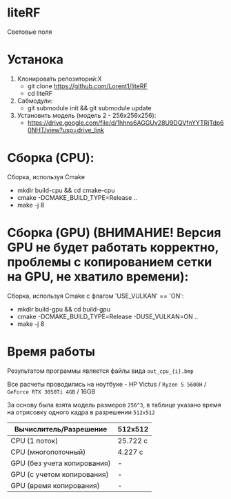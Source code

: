 # liteRF
Световые поля

# Устанока
1. Клонировать репозиторий:X
   * git clone https://github.com/Lorent1/liteRF
   * cd liteRF 
2. Сабмодули:
   * git submodule init && git submodule update 
3. Установить модель (модель 2 - 256x256x256):
   * https://drive.google.com/file/d/1hhns6AGGUv28U9DQVfnYYTRjTdp60NHT/view?usp=drive_link

# Сборка (CPU):
Сборка, используя Cmake
   * mkdir build-cpu && cd cmake-cpu
   * cmake -DCMAKE_BUILD_TYPE=Release ..
   * make -j 8

# Сборка (GPU) (ВНИМАНИЕ! Версия GPU не будет работать корректно, проблемы с копированием сетки на GPU, не хватило времени): 
Сборка, используя Cmake с флагом 'USE_VULKAN' == 'ON':
   * mkdir build-gpu && cd build-gpu
   * cmake -DCMAKE_BUILD_TYPE=Release -DUSE_VULKAN=ON ..
   * make -j 8

# Время работы

Результатом программы является файлы вида `out_cpu_{i}.bmp`

Все расчеты проводились на ноутбуке - HP Victus / `Ryzen 5 5600H` / `GeForce RTX 3050Ti 4GB` / 16GB

За основу была взята модель размеров `256^3`, в таблице указано время на отрисовку одного кадра в разрешении `512x512`

| Вычислитель/Разрешение      | 512x512      |
| --------------------------- | -------------|
| CPU (1 поток)               | 25.722 c     |
| CPU (многопоточный)         | 4.227 с      | 
| GPU (без учета копирования) | -            |
| GPU (с учетом копирования)  | -            |
| GPU (время копирования)     | -            | 
